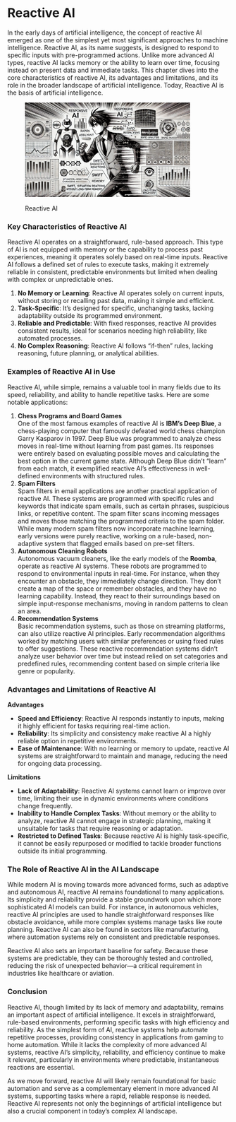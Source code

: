 # Reactive AI

In the early days of artificial intelligence, the concept of reactive AI emerged as one of the simplest yet most significant approaches to machine intelligence. Reactive AI, as its name suggests, is designed to respond to specific inputs with pre-programmed actions. Unlike more advanced AI types, reactive AI lacks memory or the ability to learn over time, focusing instead on present data and immediate tasks. This chapter dives into the core characteristics of reactive AI, its advantages and limitations, and its role in the broader landscape of artificial intelligence. Today, Reactive AI is the basis of artificial intelligence.

<div align="left">

<figure><img src="../../.gitbook/assets/image (1).png" alt="" width="375"><figcaption><p>Reactive AI</p></figcaption></figure>

</div>

### Key Characteristics of Reactive AI

Reactive AI operates on a straightforward, rule-based approach. This type of AI is not equipped with memory or the capability to process past experiences, meaning it operates solely based on real-time inputs. Reactive AI follows a defined set of rules to execute tasks, making it extremely reliable in consistent, predictable environments but limited when dealing with complex or unpredictable ones.

1. **No Memory or Learning**: Reactive AI operates solely on current inputs, without storing or recalling past data, making it simple and efficient.
2. **Task-Specific**: It’s designed for specific, unchanging tasks, lacking adaptability outside its programmed environment.
3. **Reliable and Predictable**: With fixed responses, reactive AI provides consistent results, ideal for scenarios needing high reliability, like automated processes.
4. **No Complex Reasoning**: Reactive AI follows “if-then” rules, lacking reasoning, future planning, or analytical abilities.

### Examples of Reactive AI in Use

Reactive AI, while simple, remains a valuable tool in many fields due to its speed, reliability, and ability to handle repetitive tasks. Here are some notable applications:

1. **Chess Programs and Board Games**\
   One of the most famous examples of reactive AI is **IBM’s Deep Blue**, a chess-playing computer that famously defeated world chess champion Garry Kasparov in 1997. Deep Blue was programmed to analyze chess moves in real-time without learning from past games. Its responses were entirely based on evaluating possible moves and calculating the best option in the current game state. Although Deep Blue didn’t “learn” from each match, it exemplified reactive AI’s effectiveness in well-defined environments with structured rules.
2. **Spam Filters**\
   Spam filters in email applications are another practical application of reactive AI. These systems are programmed with specific rules and keywords that indicate spam emails, such as certain phrases, suspicious links, or repetitive content. The spam filter scans incoming messages and moves those matching the programmed criteria to the spam folder. While many modern spam filters now incorporate machine learning, early versions were purely reactive, working on a rule-based, non-adaptive system that flagged emails based on pre-set filters.
3. **Autonomous Cleaning Robots**\
   Autonomous vacuum cleaners, like the early models of the **Roomba**, operate as reactive AI systems. These robots are programmed to respond to environmental inputs in real-time. For instance, when they encounter an obstacle, they immediately change direction. They don’t create a map of the space or remember obstacles, and they have no learning capability. Instead, they react to their surroundings based on simple input-response mechanisms, moving in random patterns to clean an area.
4. **Recommendation Systems**\
   Basic recommendation systems, such as those on streaming platforms, can also utilize reactive AI principles. Early recommendation algorithms worked by matching users with similar preferences or using fixed rules to offer suggestions. These reactive recommendation systems didn’t analyze user behavior over time but instead relied on set categories and predefined rules, recommending content based on simple criteria like genre or popularity.

### Advantages and Limitations of Reactive AI

**Advantages**

* **Speed and Efficiency**: Reactive AI responds instantly to inputs, making it highly efficient for tasks requiring real-time action.
* **Reliability**: Its simplicity and consistency make reactive AI a highly reliable option in repetitive environments.
* **Ease of Maintenance**: With no learning or memory to update, reactive AI systems are straightforward to maintain and manage, reducing the need for ongoing data processing.

**Limitations**

* **Lack of Adaptability**: Reactive AI systems cannot learn or improve over time, limiting their use in dynamic environments where conditions change frequently.
* **Inability to Handle Complex Tasks**: Without memory or the ability to analyze, reactive AI cannot engage in strategic planning, making it unsuitable for tasks that require reasoning or adaptation.
* **Restricted to Defined Tasks**: Because reactive AI is highly task-specific, it cannot be easily repurposed or modified to tackle broader functions outside its initial programming.

### The Role of Reactive AI in the AI Landscape

While modern AI is moving towards more advanced forms, such as adaptive and autonomous AI, reactive AI remains foundational to many applications. Its simplicity and reliability provide a stable groundwork upon which more sophisticated AI models can build. For instance, in autonomous vehicles, reactive AI principles are used to handle straightforward responses like obstacle avoidance, while more complex systems manage tasks like route planning. Reactive AI can also be found in sectors like manufacturing, where automation systems rely on consistent and predictable responses.

Reactive AI also sets an important baseline for safety. Because these systems are predictable, they can be thoroughly tested and controlled, reducing the risk of unexpected behavior—a critical requirement in industries like healthcare or aviation.

### Conclusion

Reactive AI, though limited by its lack of memory and adaptability, remains an important aspect of artificial intelligence. It excels in straightforward, rule-based environments, performing specific tasks with high efficiency and reliability. As the simplest form of AI, reactive systems help automate repetitive processes, providing consistency in applications from gaming to home automation. While it lacks the complexity of more advanced AI systems, reactive AI’s simplicity, reliability, and efficiency continue to make it relevant, particularly in environments where predictable, instantaneous reactions are essential.

As we move forward, reactive AI will likely remain foundational for basic automation and serve as a complementary element in more advanced AI systems, supporting tasks where a rapid, reliable response is needed. Reactive AI represents not only the beginnings of artificial intelligence but also a crucial component in today’s complex AI landscape.
